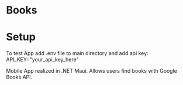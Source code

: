 # Books

# Setup
To test App add .env file to main directory and add api key:
API_KEY="your_api_key_here"

Mobile App realized in .NET Maui.
Allows users find books with Google Books API.
